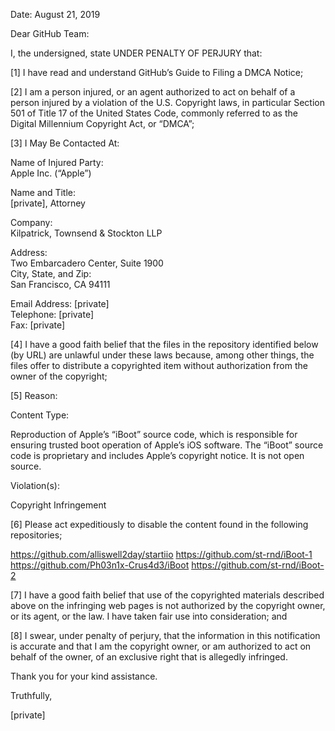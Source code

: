 Date: August 21, 2019

Dear GitHub Team:

I, the undersigned, state UNDER PENALTY OF PERJURY that:

[1]        I have read and understand GitHub’s Guide to Filing a DMCA Notice;

[2]        I am a person injured, or an agent authorized to act on behalf of a person injured by a violation of the U.S. Copyright laws, in particular Section 501 of Title 17 of the United States Code, commonly referred to as the Digital Millennium Copyright Act, or “DMCA”;

[3]        I May Be Contacted At:

Name of Injured Party:  
Apple Inc. (“Apple”)

Name and Title:  
[private], Attorney

Company:  
Kilpatrick, Townsend & Stockton LLP

Address:  
Two Embarcadero Center, Suite 1900  
City, State, and Zip:  
San Francisco, CA 94111  

Email Address: [private]  
Telephone: [private]  
Fax: [private]

[4]        I have a good faith belief that the files in the repository identified below (by URL) are unlawful under these laws because, among other things, the files offer to distribute a copyrighted item without authorization from the owner of the copyright;

[5]        Reason:

Content Type:

Reproduction of Apple’s “iBoot” source code, which is responsible for ensuring trusted boot operation of Apple’s iOS software. The “iBoot” source code is proprietary and includes Apple’s copyright notice. It is not open source.

Violation(s):

Copyright Infringement

[6]        Please act expeditiously to disable the content found in the following repositories;

https://github.com/alliswell2day/startiio
https://github.com/st-rnd/iBoot-1
https://github.com/Ph03n1x-Crus4d3/iBoot
https://github.com/st-rnd/iBoot-2


[7]        I have a good faith belief that use of the copyrighted materials described above on the infringing web pages is not authorized by the copyright owner, or its agent, or the law. I have taken fair use into consideration; and

[8]        I swear, under penalty of perjury, that the information in this notification is accurate and that I am the copyright owner, or am authorized to act on behalf of the owner, of an exclusive right that is allegedly infringed.

Thank you for your kind assistance.

Truthfully,

[private]
